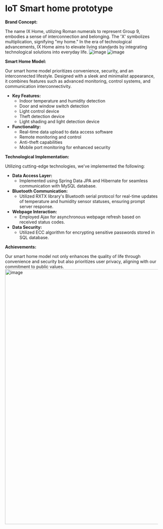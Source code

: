 # IoT Smart home prototype

**Brand Concept:**

The name IX Home, utilizing Roman numerals to represent Group 9, embodies a sense of interconnection and belonging. The 'X' symbolizes multiplication, signifying "my home." In the era of technological advancements, IX Home aims to elevate living standards by integrating technological solutions into everyday life.
![image](https://user-images.githubusercontent.com/56168768/159294868-125a7f7d-2a7d-4930-a0b8-5bc1e6a5b2aa.png)
![image](https://user-images.githubusercontent.com/56168768/159294886-00458f56-49c3-40bf-8808-f3903f76cca4.png)


**Smart Home Model:**

Our smart home model prioritizes convenience, security, and an interconnected lifestyle. Designed with a sleek and minimalist appearance, it combines features such as advanced monitoring, control systems, and communication interconnectivity.

- **Key Features:**
    - Indoor temperature and humidity detection
    - Door and window switch detection
    - Light control device
    - Theft detection device
    - Light shading and light detection device
- **Functionality:**
    - Real-time data upload to data access software
    - Remote monitoring and control
    - Anti-theft capabilities
    - Mobile port monitoring for enhanced security

**Technological Implementation:**

Utilizing cutting-edge technologies, we've implemented the following:

- **Data Access Layer:**
    - Implemented using Spring Data JPA and Hibernate for seamless communication with MySQL database.
- **Bluetooth Communication:**
    - Utilized RXTX library's Bluetooth serial protocol for real-time updates of temperature and humidity sensor statuses, ensuring prompt server response.
- **Webpage Interaction:**
    - Employed Ajax for asynchronous webpage refresh based on received status codes.
- **Data Security:**
    - Utilized ECC algorithm for encrypting sensitive passwords stored in SQL database.

**Achievements:**

Our smart home model not only enhances the quality of life through convenience and security but also prioritizes user privacy, aligning with our commitment to public values.
<img width="840" alt="image" src="https://user-images.githubusercontent.com/56168768/159294961-959bc43f-2a99-4a73-b520-69e72a8e836b.png">
